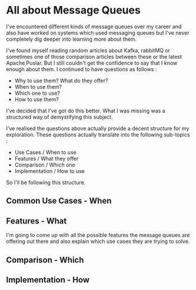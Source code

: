 # All about Message Queues

I've encountered different kinds of message queues over my career and also have worked on systems which used messaging queues but I've never completely dig deeper into learning more about them. 

I've found myself reading random articles about Kafka, rabbitMQ or sometimes one of those comparison articles between these or the latest Apache Puslar. But I still couldn't get the confidence to say that I know enough about them. I continued to have questions as follows :

- Why to use them? What do they offer?
- When to use them?
- Which one to use?
- How to use them?

I've decided that I've got do this better. What I was missing was a structured way of demystifying this subject. 

I've realised the questions above actually provide a decent structure for my exploration. These questions actually translate into the following sub-topics :

- Use Cases / When to use
- Features / What they offer
- Comparison / Which one
- Implementation / How to use

So I'll be following this structure.


## Common Use Cases - When

## Features - What

I'm going to come up with all the possible features the message queues are offering out there and also explain which use cases they are trying to solve.


## Comparison - Which


## Implementation - How